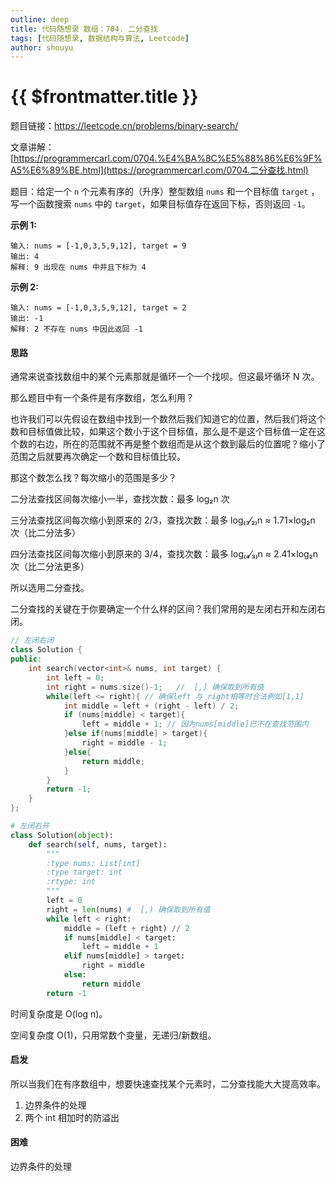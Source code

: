 ```yaml
---
outline: deep
title: 代码随想录 数组：704. 二分查找
tags: [代码随想录, 数据结构与算法, Leetcode]
author: shouyu
---
```


# {{ $frontmatter.title }}

题目链接：https://leetcode.cn/problems/binary-search/

文章讲解：[https://programmercarl.com/0704.%E4%BA%8C%E5%88%86%E6%9F%A5%E6%89%BE.html](https://programmercarl.com/0704.二分查找.html)

题目：给定一个 `n` 个元素有序的（升序）整型数组 `nums` 和一个目标值 `target` ，写一个函数搜索 `nums` 中的 `target`，如果目标值存在返回下标，否则返回 `-1`。

**示例 1:**

```
输入: nums = [-1,0,3,5,9,12], target = 9
输出: 4
解释: 9 出现在 nums 中并且下标为 4
```

**示例 2:**

```
输入: nums = [-1,0,3,5,9,12], target = 2
输出: -1
解释: 2 不存在 nums 中因此返回 -1
```

#### 思路

通常来说查找数组中的某个元素那就是循环一个一个找呗。但这最坏循环 N 次。

那么题目中有一个条件是有序数组，怎么利用？

也许我们可以先假设在数组中找到一个数然后我们知道它的位置，然后我们将这个数和目标值做比较，如果这个数小于这个目标值，那么是不是这个目标值一定在这个数的右边，所在的范围就不再是整个数组而是从这个数到最后的位置呢？缩小了范围之后就要再次确定一个数和目标值比较。

那这个数怎么找？每次缩小的范围是多少？

二分法查找区间每次缩小一半，查找次数：最多 log₂n 次

三分法查找区间每次缩小到原来的 2/3，查找次数：最多 log₍₃⁄₂₎n ≈ 1.71×log₂n 次（比二分法多）

四分法查找区间每次缩小到原来的 3/4，查找次数：最多 log₍₄⁄₃₎n ≈ 2.41×log₂n 次（比二分法更多）

所以选用二分查找。

二分查找的关键在于你要确定一个什么样的区间？我们常用的是左闭右开和左闭右闭。

```cpp
// 左闭右闭
class Solution {
public:
    int search(vector<int>& nums, int target) {
        int left = 0;
        int right = nums.size()-1;   //  [,] 确保取到所有值
        while(left <= right){ // 确保left 与 right相等时合法例如[1,1]
            int middle = left + (right - left) / 2;
            if (nums[middle] < target){
                left = middle + 1; // 因为nums[middle]已不在查找范围内
            }else if(nums[middle] > target){
                right = middle - 1;
            }else{
                return middle;
            }
        }
        return -1;
    }
};
```

```python
# 左闭右开
class Solution(object):
    def search(self, nums, target):
        """
        :type nums: List[int]
        :type target: int
        :rtype: int
        """
        left = 0
        right = len(nums) #  [,) 确保取到所有值
        while left < right:
            middle = (left + right) // 2
            if nums[middle] < target:
                left = middle + 1
            elif nums[middle] > target:
                right = middle
            else:
                return middle
        return -1
```

时间复杂度是 O(log n)。

空间复杂度 O(1)，只用常数个变量，无递归/新数组。

#### 启发

所以当我们在有序数组中，想要快速查找某个元素时，二分查找能大大提高效率。

1. 边界条件的处理
2. 两个 int 相加时的防溢出

#### 困难

边界条件的处理
